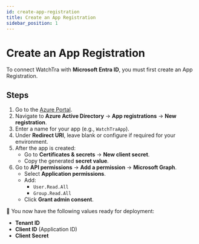 ```yaml
---
id: create-app-registration
title: Create an App Registration
sidebar_position: 1
---
```


# Create an App Registration

To connect WatchTra with **Microsoft Entra ID**, you must first create an App Registration.

## Steps

1. Go to the [Azure Portal](https://portal.azure.com).  
2. Navigate to **Azure Active Directory** → **App registrations** → **New registration**.  
3. Enter a name for your app (e.g., `WatchTraApp`).  
4. Under **Redirect URI**, leave blank or configure if required for your environment.  
5. After the app is created:  
   - Go to **Certificates & secrets** → **New client secret**.  
   - Copy the generated **secret value**.  
6. Go to **API permissions** → **Add a permission** → **Microsoft Graph**.  
   - Select **Application permissions**.  
   - Add:  
     - `User.Read.All`  
     - `Group.Read.All`  
   - Click **Grant admin consent**.  

📌 You now have the following values ready for deployment:
- **Tenant ID**  
- **Client ID** (Application ID)  
- **Client Secret**  
